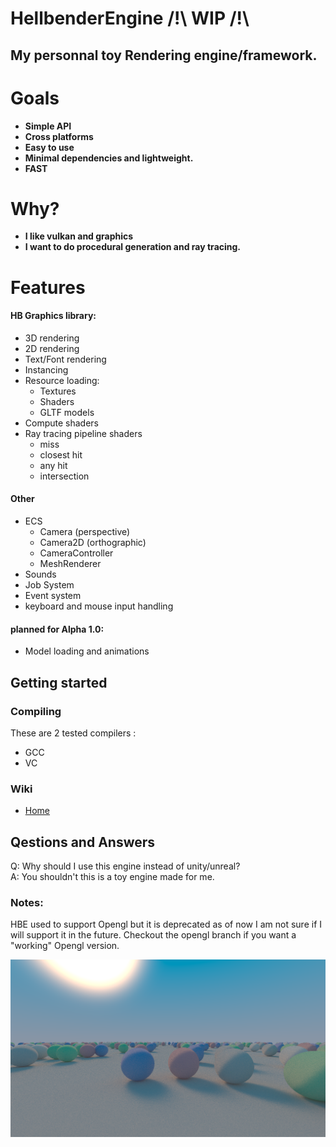 # HellbenderEngine /!\ WIP /!\
## My personnal toy Rendering engine/framework.

# Goals
- **Simple API**
- **Cross platforms**
- **Easy to use**
- **Minimal dependencies and lightweight.**
- **FAST**

# Why?
- **I like vulkan and graphics**
- **I want to do procedural generation and ray tracing.**

# Features
#### HB Graphics library:
- 3D rendering
- 2D rendering
- Text/Font rendering
- Instancing
- Resource loading:
	- Textures
	- Shaders
	- GLTF models
- Compute shaders
- Ray tracing pipeline shaders
	- miss
	- closest hit
	- any hit
	- intersection
#### Other
- ECS
	- Camera (perspective)
	- Camera2D (orthographic)
	- CameraController
	- MeshRenderer
- Sounds
- Job System
- Event system
- keyboard and mouse input handling

#### planned for Alpha 1.0:
- Model loading and animations

## Getting started

### Compiling
These are 2 tested compilers :
- GCC
- VC

### Wiki
- [Home](https://github.com/Goutch/HellbenderEngine/wiki)
## Qestions and Answers
Q: Why should I use this engine instead of unity/unreal?  
A: You shouldn't this is a toy engine made for me.

### Notes:
HBE used to support Opengl but it is deprecated as of now I am not sure if I will support it in the future. Checkout the opengl branch if you want a "working" Opengl version.

![Path Tracing Screenshot](https://github.com/Goutch/HellbenderEngine/blob/develop/screenshots/pathtracing.PNG)

